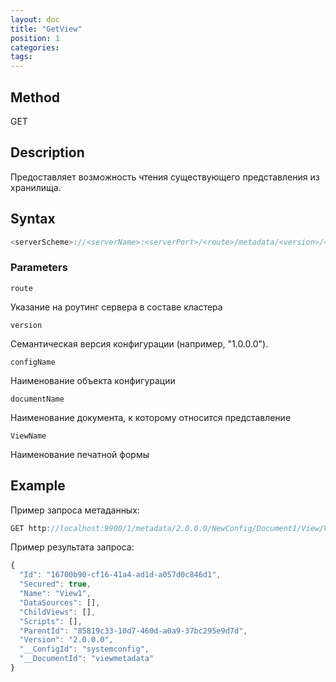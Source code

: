 ```yaml
---
layout: doc
title: "GetView"
position: 1
categories: 
tags:
---
```


## Method

GET

## Description
Предоставляет возможность чтения существующего представления из хранилища.

## Syntax
```js
<serverScheme>://<serverName>:<serverPort>/<route>/metadata/<version>/<configName>/<documentName>/View/<ViewName>
```

### Parameters

`route` 

Указание на роутинг сервера в составе кластера

`version`

Семантическая версия конфигурации (например, "1.0.0.0").

`configName`

Наименование объекта конфигурации

`documentName`

Наименование документа, к которому относится представление

`ViewName`

Наименование печатной формы

## Example


Пример запроса метаданных:

```js
GET http://localhost:9900/1/metadata/2.0.0.0/NewConfig/Document1/View/View1
```

Пример результата запроса:

```js
{
  "Id": "16700b90-cf16-41a4-ad1d-a057d0c846d1",
  "Secured": true,
  "Name": "View1",
  "DataSources": [],
  "ChildViews": [],
  "Scripts": [],
  "ParentId": "85819c33-10d7-460d-a0a9-37bc295e9d7d",
  "Version": "2.0.0.0",
  "__ConfigId": "systemconfig",
  "__DocumentId": "viewmetadata"
}
```
